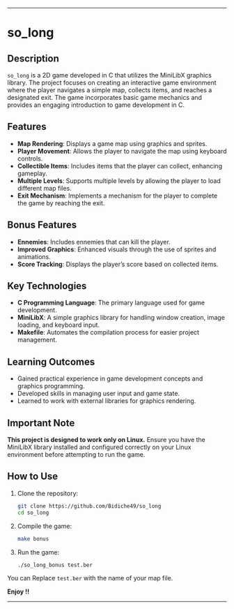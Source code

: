 
---

# so_long

## Description

`so_long` is a 2D game developed in C that utilizes the MiniLibX graphics library. The project focuses on creating an interactive game environment where the player navigates a simple map, collects items, and reaches a designated exit. The game incorporates basic game mechanics and provides an engaging introduction to game development in C.

## Features

- **Map Rendering**: Displays a game map using graphics and sprites.
- **Player Movement**: Allows the player to navigate the map using keyboard controls.
- **Collectible Items**: Includes items that the player can collect, enhancing gameplay.
- **Multiple Levels**: Supports multiple levels by allowing the player to load different map files.
- **Exit Mechanism**: Implements a mechanism for the player to complete the game by reaching the exit.

## Bonus Features

- **Ennemies**: Includes ennemies that can kill the player.
- **Improved Graphics**: Enhanced visuals through the use of sprites and animations.
- **Score Tracking**: Displays the player’s score based on collected items.

## Key Technologies

- **C Programming Language**: The primary language used for game development.
- **MiniLibX**: A simple graphics library for handling window creation, image loading, and keyboard input.
- **Makefile**: Automates the compilation process for easier project management.

## Learning Outcomes

- Gained practical experience in game development concepts and graphics programming.
- Developed skills in managing user input and game state.
- Learned to work with external libraries for graphics rendering.

## Important Note

**This project is designed to work only on Linux.** Ensure you have the MiniLibX library installed and configured correctly on your Linux environment before attempting to run the game.

## How to Use

1. Clone the repository:
   ```bash
   git clone https://github.com/Bidiche49/so_long
   cd so_long
   ```
2. Compile the game:
   ```bash
   make bonus
   ```
3. Run the game:
   ```bash
   ./so_long_bonus test.ber
   ```

You can Replace `test.ber` with the name of your map file.

**Enjoy !!**

---

